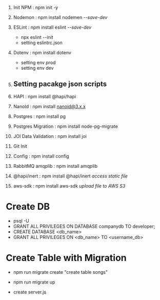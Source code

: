 1. Init NPM : npm init -y
2. Nodemon : npm install nodemen *--save-dev*
4. ESLint : npm install eslint *--save-dev*
    - npx eslint --init
    - setting eslintrc.json
    
3. Dotenv : npm install dotenv
    - setting env prod
    - setting env dev

4. Setting pacakge json scripts
    -

5. HAPI : npm install @hapi/hapi
6. NanoId : npm install nanoid@3.x.x
7. Postgres : npm install pg
8. Postgres Migration : npm install node-pg-migrate
9. JOI Data Validation : npm install joi
10. Git Init
11. Config : npm install config
12. RabbitMQ amqplib : npm install amqplib
13. @hapi/inert : npm install @hapi/inert *access static file*
14. aws-sdk : npm install aws-sdk *upload file to AWS S3*

# Create DB

- psql -U <username>
- GRANT ALL PRIVILEGES ON DATABASE companydb TO developer;
- CREATE DATABASE <db_name>
- GRANT ALL PRIVILEGES ON <db_name> TO <username_db>

# Create Table with Migration
- npm run migrate create "create table songs"
- npm run migrate up

- create server.js

